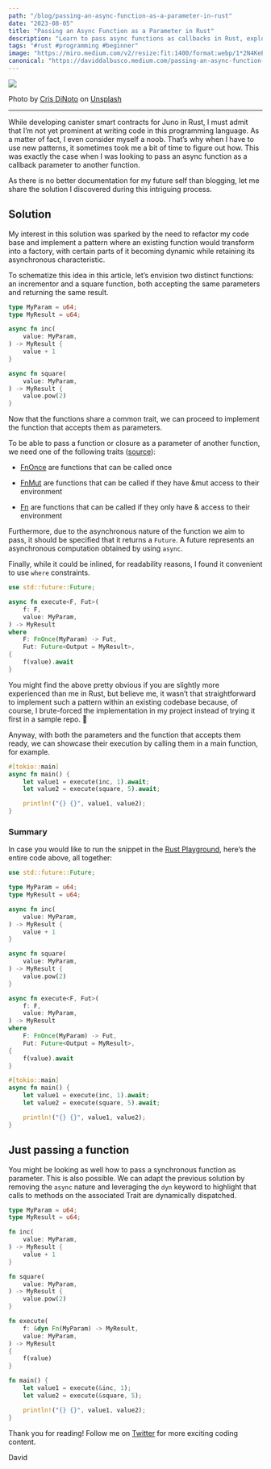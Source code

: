 ```yaml
---
path: "/blog/passing-an-async-function-as-a-parameter-in-rust"
date: "2023-08-05"
title: "Passing an Async Function as a Parameter in Rust"
description: "Learn to pass async functions as callbacks in Rust, exploring traits like Fn, FnMut, and FnOnce"
tags: "#rust #programming #beginner"
image: "https://miro.medium.com/v2/resize:fit:1400/format:webp/1*2N4KeE8ZJ5laOIibPW7a4g.jpeg"
canonical: "https://daviddalbusco.medium.com/passing-an-async-function-as-a-parameter-in-rust-6366ba6a8578"
---
```


![](https://miro.medium.com/v2/resize:fit:1400/format:webp/1*2N4KeE8ZJ5laOIibPW7a4g.jpeg)

Photo by [Cris DiNoto](https://unsplash.com/fr/@crisdinoto?utm_source=unsplash&utm_medium=referral&utm_content=creditCopyText) on [Unsplash](https://unsplash.com/fr/photos/z-lh7Mz7wFQ?utm_source=unsplash&utm_medium=referral&utm_content=creditCopyText)

---

While developing canister smart contracts for Juno in Rust, I must admit that I’m not yet prominent at writing code in this programming language. As a matter of fact, I even consider myself a noob. That’s why when I have to use new patterns, it sometimes took me a bit of time to figure out how. This was exactly the case when I was looking to pass an async function as a callback parameter to another function.

As there is no better documentation for my future self than blogging, let me share the solution I discovered during this intriguing process.

## Solution

My interest in this solution was sparked by the need to refactor my code base and implement a pattern where an existing function would transform into a factory, with certain parts of it becoming dynamic while retaining its asynchronous characteristic.

To schematize this idea in this article, let’s envision two distinct functions: an incrementor and a square function, both accepting the same parameters and returning the same result.

```rust
type MyParam = u64;
type MyResult = u64;

async fn inc(
    value: MyParam,
) -> MyResult {
    value + 1
}

async fn square(
    value: MyParam,
) -> MyResult {
    value.pow(2)
}
```

Now that the functions share a common trait, we can proceed to implement the function that accepts them as parameters.

To be able to pass a function or closure as a parameter of another function, we need one of the following traits ([source](https://stackoverflow.com/a/30232500/5404186)):

- [FnOnce](https://doc.rust-lang.org/std/ops/trait.FnOnce.html) are functions that can be called once

- [FnMut](https://doc.rust-lang.org/std/ops/trait.FnMut.html) are functions that can be called if they have &mut access to their environment

- [Fn](https://doc.rust-lang.org/std/ops/trait.Fn.html) are functions that can be called if they only have & access to their environment

Furthermore, due to the asynchronous nature of the function we aim to pass, it should be specified that it returns a `Future`. A future represents an asynchronous computation obtained by using `async`.

Finally, while it could be inlined, for readability reasons, I found it convenient to use `where` constraints.

```rust
use std::future::Future;

async fn execute<F, Fut>(
    f: F,
    value: MyParam,
) -> MyResult
where
    F: FnOnce(MyParam) -> Fut,
    Fut: Future<Output = MyResult>,
{
    f(value).await
}
```

You might find the above pretty obvious if you are slightly more experienced than me in Rust, but believe me, it wasn’t that straightforward to implement such a pattern within an existing codebase because, of course, I brute-forced the implementation in my project instead of trying it first in a sample repo. 🤪

Anyway, with both the parameters and the function that accepts them ready, we can showcase their execution by calling them in a main function, for example.

```rust
#[tokio::main]
async fn main() {
    let value1 = execute(inc, 1).await;
    let value2 = execute(square, 5).await;

    println!("{} {}", value1, value2);
}
```

### Summary

In case you would like to run the snippet in the [Rust Playground](https://play.rust-lang.org), here’s the entire code above, all together:

```rust
use std::future::Future;

type MyParam = u64;
type MyResult = u64;

async fn inc(
    value: MyParam,
) -> MyResult {
    value + 1
}

async fn square(
    value: MyParam,
) -> MyResult {
    value.pow(2)
}

async fn execute<F, Fut>(
    f: F,
    value: MyParam,
) -> MyResult
where
    F: FnOnce(MyParam) -> Fut,
    Fut: Future<Output = MyResult>,
{
    f(value).await
}

#[tokio::main]
async fn main() {
    let value1 = execute(inc, 1).await;
    let value2 = execute(square, 5).await;

    println!("{} {}", value1, value2);
}
```

## Just passing a function

You might be looking as well how to pass a synchronous function as parameter. This is also possible. We can adapt the previous solution by removing the `async` nature and leveraging the `dyn` keyword to highlight that calls to methods on the associated Trait are dynamically dispatched.

```rust
type MyParam = u64;
type MyResult = u64;

fn inc(
    value: MyParam,
) -> MyResult {
    value + 1
}

fn square(
    value: MyParam,
) -> MyResult {
    value.pow(2)
}

fn execute(
    f: &dyn Fn(MyParam) -> MyResult,
    value: MyParam,
) -> MyResult
{
    f(value)
}

fn main() {
    let value1 = execute(&inc, 1);
    let value2 = execute(&square, 5);

    println!("{} {}", value1, value2);
}
```

Thank you for reading! Follow me on [Twitter](https://twitter.com/daviddalbusco) for more exciting coding content.

David
